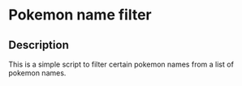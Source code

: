 # Pokemon name filter

## Description

This is a simple script to filter certain pokemon names from a list of pokemon names.